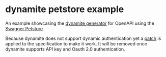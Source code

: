# dynamite petstore example

An example showcasing the [dynamite generator](../dynamite) for OpenAPI using the [Swagger Petstore](https://github.com/swagger-api/swagger-petstore).

Because dynamite does not support dynamic authentication yet a [patch](patch.json) is applied to the specification to make it work. It will be removed once dynamite supports API key and Oauth 2.0 authentication.
